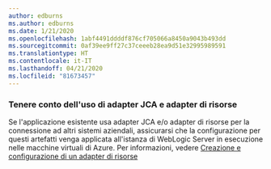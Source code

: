 ```yaml
---
author: edburns
ms.author: edburns
ms.date: 1/21/2020
ms.openlocfilehash: 1abf4491ddddf876cf705066a8450a9043b493dd
ms.sourcegitcommit: 0af39ee9ff27c37ceeeb28ea9d51e32995989591
ms.translationtype: HT
ms.contentlocale: it-IT
ms.lasthandoff: 04/21/2020
ms.locfileid: "81673457"
---
```

### <a name="account-for-the-use-of-jca-adapters-and-resource-adapters"></a>Tenere conto dell'uso di adapter JCA e adapter di risorse

Se l'applicazione esistente usa adapter JCA e/o adapter di risorse per la connessione ad altri sistemi aziendali, assicurarsi che la configurazione per questi artefatti venga applicata all'istanza di WebLogic Server in esecuzione nelle macchine virtuali di Azure. Per informazioni, vedere [Creazione e configurazione di un adapter di risorse](https://docs.oracle.com/middleware/12213/wls/ADAPT/creating.htm)
